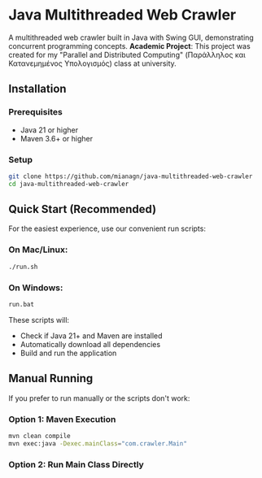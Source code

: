 # Java Multithreaded Web Crawler

A multithreaded web crawler built in Java with Swing GUI, demonstrating concurrent programming concepts.
**Academic Project**: This project was created for my "Parallel and Distributed Computing" (Παράλληλος και Κατανεμημένος Υπολογισμός) class at university.

## Installation

### Prerequisites
- Java 21 or higher
- Maven 3.6+ or higher

### Setup
```bash
git clone https://github.com/mianagn/java-multithreaded-web-crawler
cd java-multithreaded-web-crawler
```

## Quick Start (Recommended)

For the easiest experience, use our convenient run scripts:

### On Mac/Linux:
```bash
./run.sh
```

### On Windows:
```bash
run.bat
```

These scripts will:
- Check if Java 21+ and Maven are installed
- Automatically download all dependencies
- Build and run the application

## Manual Running

If you prefer to run manually or the scripts don't work:

### Option 1: Maven Execution
```bash
mvn clean compile
mvn exec:java -Dexec.mainClass="com.crawler.Main"
```

### Option 2: Run Main Class Directly